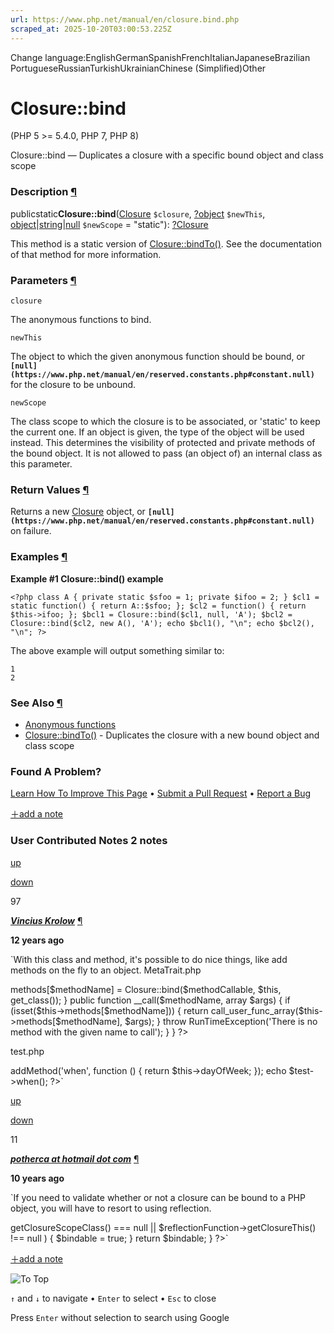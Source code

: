 ```yaml
---
url: https://www.php.net/manual/en/closure.bind.php
scraped_at: 2025-10-20T03:00:53.225Z
---
```


Change language:EnglishGermanSpanishFrenchItalianJapaneseBrazilian PortugueseRussianTurkishUkrainianChinese (Simplified)Other

# Closure::bind

(PHP 5 >= 5.4.0, PHP 7, PHP 8)

Closure::bind —
Duplicates a closure with a specific bound object and class scope


### Description [¶](https://www.php.net/manual/en/closure.bind.php\#refsect1-closure.bind-description)

publicstatic**Closure::bind**([Closure](https://www.php.net/manual/en/class.closure.php) `$closure`, [?](https://www.php.net/manual/en/language.types.null.php)[object](https://www.php.net/manual/en/language.types.object.php) `$newThis`, [object](https://www.php.net/manual/en/language.types.object.php)\|[string](https://www.php.net/manual/en/language.types.string.php)\|[null](https://www.php.net/manual/en/language.types.null.php) `$newScope` = "static"): [?](https://www.php.net/manual/en/language.types.null.php)[Closure](https://www.php.net/manual/en/class.closure.php)

This method is a static version of [Closure::bindTo()](https://www.php.net/manual/en/closure.bindto.php).
See the documentation of that method for more information.


### Parameters [¶](https://www.php.net/manual/en/closure.bind.php\#refsect1-closure.bind-parameters)

`closure`

The anonymous functions to bind.


`newThis`

The object to which the given anonymous function should be bound, or
**`[null](https://www.php.net/manual/en/reserved.constants.php#constant.null)`** for the closure to be unbound.


`newScope`

The class scope to which the closure is to be associated, or
'static' to keep the current one. If an object is given, the type of the
object will be used instead. This determines the visibility of protected
and private methods of the bound object.
It is not allowed to pass (an object of) an internal class as this parameter.


### Return Values [¶](https://www.php.net/manual/en/closure.bind.php\#refsect1-closure.bind-returnvalues)

Returns a new [Closure](https://www.php.net/manual/en/class.closure.php) object, or **`[null](https://www.php.net/manual/en/reserved.constants.php#constant.null)`** on failure.


### Examples [¶](https://www.php.net/manual/en/closure.bind.php\#refsect1-closure.bind-examples)

**Example #1 **Closure::bind()** example**

`<?php
class A {
    private static $sfoo = 1;
    private $ifoo = 2;
}
$cl1 = static function() {
    return A::$sfoo;
};
$cl2 = function() {
    return $this->ifoo;
};
$bcl1 = Closure::bind($cl1, null, 'A');
$bcl2 = Closure::bind($cl2, new A(), 'A');
echo $bcl1(), "\n";
echo $bcl2(), "\n";
?>`

The above example will output
something similar to:

```
1
2
```

### See Also [¶](https://www.php.net/manual/en/closure.bind.php\#refsect1-closure.bind-seealso)

- [Anonymous functions](https://www.php.net/manual/en/functions.anonymous.php)
- [Closure::bindTo()](https://www.php.net/manual/en/closure.bindto.php) \- Duplicates the closure with a new bound object and class scope

### Found A Problem?

[Learn How To Improve This Page](https://github.com/php/doc-base/blob/master/README.md "This will take you to our contribution guidelines on GitHub")
•
[Submit a Pull Request](https://github.com/php/doc-en/blob/master/language/predefined/closure/bind.xml)
•
[Report a Bug](https://github.com/php/doc-en/issues/new?body=From%20manual%20page:%20https:%2F%2Fphp.net%2Fclosure.bind%0A%0A---)

[＋add a note](https://www.php.net/manual/add-note.php?sect=closure.bind&repo=en&redirect=https://www.php.net/manual/en/closure.bind.php)

### User Contributed Notes 2 notes

[up](https://www.php.net/manual/vote-note.php?id=110845&page=closure.bind&vote=up "Vote up!")

[down](https://www.php.net/manual/vote-note.php?id=110845&page=closure.bind&vote=down "Vote down!")

97


[**_Vincius Krolow_**](https://www.php.net/manual/en/closure.bind.php#110845) [¶](https://www.php.net/manual/en/closure.bind.php#110845)

**12 years ago**

`With this class and method, it's possible to do nice things, like add methods on the fly to an object.
MetaTrait.php
<?php
trait MetaTrait
{

    private $methods = array();

    public function addMethod($methodName, $methodCallable)
    {
        if (!is_callable($methodCallable)) {
            throw new InvalidArgumentException('Second param must be callable');
        }
        $this->methods[$methodName] = Closure::bind($methodCallable, $this, get_class());
    }

    public function __call($methodName, array $args)
    {
        if (isset($this->methods[$methodName])) {
            return call_user_func_array($this->methods[$methodName], $args);
        }

        throw RunTimeException('There is no method with the given name to call');
    }

}
?>
test.php
<?php
require 'MetaTrait.php';

class HackThursday {
    use MetaTrait;

    private $dayOfWeek = 'Thursday';

}

$test = new HackThursday();
$test->addMethod('when', function () {
    return $this->dayOfWeek;
});

echo $test->when();
?>`

[up](https://www.php.net/manual/vote-note.php?id=116267&page=closure.bind&vote=up "Vote up!")

[down](https://www.php.net/manual/vote-note.php?id=116267&page=closure.bind&vote=down "Vote down!")

11


[**_potherca at hotmail dot com_**](https://www.php.net/manual/en/closure.bind.php#116267) [¶](https://www.php.net/manual/en/closure.bind.php#116267)

**10 years ago**

`If you need to validate whether or not a closure can be bound to a PHP object, you will have to resort to using reflection.
<?php
/**
* @param \Closure $callable
*
* @return bool
*/
function isBindable(\Closure $callable)
{
    $bindable = false;
    $reflectionFunction = new \ReflectionFunction($callable);
    if (
        $reflectionFunction->getClosureScopeClass() === null
        || $reflectionFunction->getClosureThis() !== null
    ) {
        $bindable = true;
    }
    return $bindable;
}
?>`

[＋add a note](https://www.php.net/manual/add-note.php?sect=closure.bind&repo=en&redirect=https://www.php.net/manual/en/closure.bind.php)

![To Top](https://www.php.net/images/to-top@2x.png)

`↑` and `↓` to navigate •
`Enter` to select •
`Esc` to close


Press `Enter` without
selection to search using Google